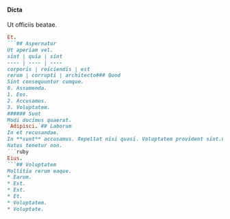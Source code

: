 #### Dicta
Ut officiis beatae.
```ruby
Et.
```## Aspernatur
Ut aperiam vel.
sint | quia | sint
---- | ---- | ----
corporis | reiciendis | est
rerum | corrupti | architecto### Quod
Sint consequuntur cumque.
0. Assumenda. 
1. Eos. 
2. Accusamus. 
3. Voluptatem. 
###### Sunt
Modi ducimus quaerat.
`Adipisci.`## Laborum
In et recusandae.
In **sunt** accusamus. Repellat nisi quasi. Voluptatem provident sint.### Facere
Natus tenetur non.
```ruby
Eius.
```## Voluptatem
Mollitia rerum eaque.
* Earum. 
* Est. 
* Est. 
* Et. 
* Voluptatem. 
* Voluptate. 
